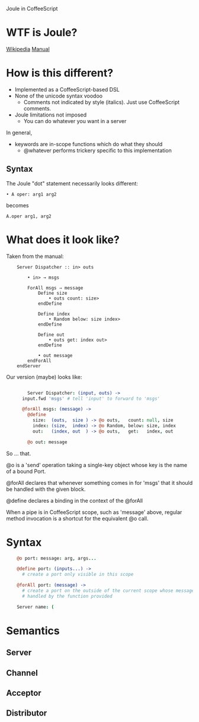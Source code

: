 Joule in CoffeeScript

# WTF is Joule?

[Wikipedia](https://en.wikipedia.org/wiki/Joule_%28programming_language%29)
[Manual](http://www.erights.org/history/joule/index.html)

# How is this different?

- Implemented as a CoffeeScript-based DSL
- None of the unicode syntax voodoo
  - Comments not indicated by style (italics). Just use CoffeeScript comments.
- Joule limitations not imposed
  - You can do whatever you want in a server

In general,
  - keywords are in-scope functions which do what they should
	- @whatever performs trickery specific to this implementation

## Syntax

The Joule "dot" statement necessarily looks different:

    • A oper: arg1 arg2

becomes

    A.oper arg1, arg2

# What does it look like?

Taken from the manual:

		Server Dispatcher :: in> outs

			• in> → msgs

			ForAll msgs ⇒ message
				Define size
					• outs count: size>
				endDefine

				Define index
					• Random below: size index>
				endDefine

				Define out
					• outs get: index out>
				endDefine

				• out message
			endForAll
		endServer

Our version (maybe) looks like:

```coffee

		Server Dispatcher: (input, outs) ->
      input.fwd 'msgs' # tell 'input' to forward to 'msgs'

      @forAll msgs: (message) ->
        @define
          size:  (outs,  size ) -> @o outs,   count: null, size
          index: (size,  index) -> @o Random, below: size, index
          out:   (index, out  ) -> @o outs,   get:   index, out

        @o out: message
```

So ... that.

@o is a 'send' operation taking a single-key object whose key is the name of a
bound Port.

@forAll declares that whenever something comes in for 'msgs' that it should be
handled with the given block.

@define declares a binding in the context of the @forAll

When a pipe is in CoffeeScript scope, such as 'message' above, regular method
invocation is a shortcut for the equivalent @o call.

# Syntax

```coffee
    @o port: message: arg, args...

    @define port: (inputs...) ->
      # create a port only visible in this scope

    @forAll port: (message) ->
      # create a port on the outside of the current scope whose messages are
      # handled by the function provided

    Server name: (
```

# Semantics

## Server

## Channel

## Acceptor

## Distributor
